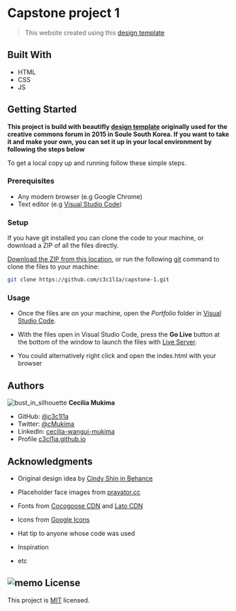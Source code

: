 
# Capstone project 1
> This website created using this [design template](https://www.behance.net/gallery/29845175/CC-Global-Summit-2015) 

## [](https://github.com/c3c1l1a/c3c1l1a.github.io#built-with)Built With
-   HTML
-   CSS
- JS

## [](https://github.com/c3c1l1a/c3c1l1a.github.io#getting-started)Getting Started

**This  project is build with beautifly [design template](https://www.behance.net/gallery/29845175/CC-Global-Summit-2015) originally used for the creative commons forum in 2015 in Soule South Korea.  If you want to take it and make your own, you can set it up in your local environment by following the steps below**

To get a local copy up and running follow these simple steps.

### [](https://github.com/c3c1l1a/c3c1l1a.github.io#prerequisites)Prerequisites

-   Any modern browser (e.g Google Chrome)
-   Text editor (e.g [Visual Studio Code](https://code.visualstudio.com/))

### [](https://github.com/c3c1l1a/c3c1l1a.github.io#setup)Setup

If you have git installed you can clone the code to your machine, or download a ZIP of all the files directly.

[Download the ZIP from this location](https://github.com/c3c1l1a/capstone-1/archive/refs/heads/main.zip), or run the following [git](https://git-scm.com/downloads) command to clone the files to your machine:

```bash
git clone https://github.com/c3c1l1a/capstone-1.git
```

### [](https://github.com/c3c1l1a/c3c1l1a.github.io#usage)Usage

-   Once the files are on your machine, open the _Portfolio_ folder in [Visual Studio Code](https://code.visualstudio.com/).
    
-   With the files open in Visual Studio Code, press the **Go Live** button at the bottom of the window to launch the files with [Live Server](https://marketplace.visualstudio.com/items?itemName=ritwickdey.LiveServer).
    
-   You could alternatively right click and open the index.html with your browser
    

## [](https://github.com/c3c1l1a/c3c1l1a.github.io#authors)Authors

![bust_in_silhouette](https://github.githubassets.com/images/icons/emoji/unicode/1f464.png) **Cecilia Mukima**

-   GitHub: [@c3c1l1a](https://github.com/c3c1l1a/)
-   Twitter: [@cMukima](https://twitter.com/CMukima)
-   LinkedIn: [cecilia-wangui-mukima](https://linkedin.com/in/linkedinhandle)
-   Profile [c3cl1ia.github.io](https://c3c1l1a.github.io/)

## [](https://github.com/c3c1l1a/c3c1l1a.github.io#acknowledgments)Acknowledgments
- Original design idea by [Cindy Shin in Behance](https://www.behance.net/adagio07)
- Placeholder face images from [pravator.cc](https://pravatar.cc)
- Fonts from [Cocogoose CDN](https://fonts.cdnfonts.com/css/cocogoose) and [Lato CDN](https://fonts.cdnfonts.com/css/lato)
- Icons from [Google Icons](https://fonts.google.com/icons)


-   Hat tip to anyone whose code was used
-   Inspiration
-   etc

## [](https://github.com/c3c1l1a/c3c1l1a.github.io#-license)![memo](https://github.githubassets.com/images/icons/emoji/unicode/1f4dd.png) License

This project is [MIT](https://github.com/c3c1l1a/c3c1l1a.github.io/blob/main/MIT.md) licensed.